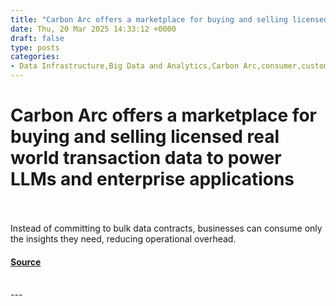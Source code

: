 ```yaml
---
title: "Carbon Arc offers a marketplace for buying and selling licensed real world transaction data to power LLMs and enterprise applications"
date: Thu, 20 Mar 2025 14:33:12 +0000
draft: false
type: posts
categories: 
- Data Infrastructure,Big Data and Analytics,Carbon Arc,consumer,customer data,data analytics,Data Management,data marketplace,Data Networks,Data Science,Data Storage and Cloud,transaction data
---
```

# Carbon Arc offers a marketplace for buying and selling licensed real world transaction data to power LLMs and enterprise applications

<br/>

<br/>
Instead of committing to bulk data contracts, businesses can consume only the insights they need, reducing operational overhead.

#### [Source](https://venturebeat.com/data-infrastructure/carbon-arc-offers-a-marketplace-for-buying-licensed-real-world-transaction-data-to-power-llms-and-enterprise-applications/)

<br/>
---
